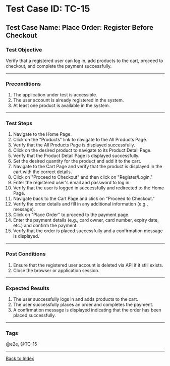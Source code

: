 # Test Case ID: TC-15

## Test Case Name: Place Order: Register Before Checkout

### Test Objective

Verify that a registered user can log in, add products to the cart, proceed to checkout, and complete the payment successfully.

---

### Preconditions

1. The application under test is accessible.
2. The user account is already registered in the system.
3. At least one product is available in the system.

---

### Test Steps

1. Navigate to the Home Page.
2. Click on the "Products" link to navigate to the All Products Page.
3. Verify that the All Products Page is displayed successfully.
4. Click on the desired product to navigate to its Product Detail Page.
5. Verify that the Product Detail Page is displayed successfully.
6. Set the desired quantity for the product and add it to the cart.
7. Navigate to the Cart Page and verify that the product is displayed in the cart with the correct details.
8. Click on "Proceed to Checkout" and then click on "Register/Login."
9. Enter the registered user's email and password to log in.
10. Verify that the user is logged in successfully and redirected to the Home Page.
11. Navigate back to the Cart Page and click on "Proceed to Checkout."
12. Verify the order details and fill in any additional information (e.g., message).
13. Click on "Place Order" to proceed to the payment page.
14. Enter the payment details (e.g., card owner, card number, expiry date, etc.) and confirm the payment.
15. Verify that the order is placed successfully and a confirmation message is displayed.

---

### Post Conditions

1. Ensure that the registered user account is deleted via API if it still exists.
2. Close the browser or application session.

---

### Expected Results

1. The user successfully logs in and adds products to the cart.
2. The user successfully places an order and completes the payment.
3. A confirmation message is displayed indicating that the order has been placed successfully.

---

### Tags

@e2e, @TC-15

---

[Back to Index](test-case-index.md)
